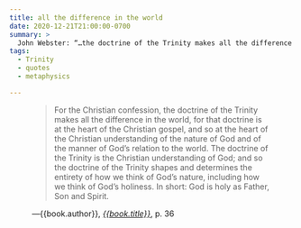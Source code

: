 ```yaml
---
title: all the difference in the world
date: 2020-12-21T21:00:00-0700
summary: >
  John Webster: “…the doctrine of the Trinity makes all the difference in the world, for that doctrine is at the heart of the Christian gospel, and so at the heart of the Christian understanding of the nature of God and of the manner of God’s relation to the world…”
tags:
  - Trinity
  - quotes
  - metaphysics

---
```


<figure class="quotation">

> For the Christian confession, the doctrine of the Trinity makes all the difference in the world, for that doctrine is at the heart of the Christian gospel, and so at the heart of the Christian understanding of the nature of God and of the manner of God’s relation to the world. The doctrine of the Trinity is the Christian understanding of God; and so the doctrine of the Trinity shapes and determines the entirety of how we think of God’s nature, including how we think of God’s holiness. In short: God is holy as Father, Son and Spirit.

<figcaption>—{{book.author}}, <a href="{{book.link}}"><cite>{{book.title}}</cite></a>, p. 36</figcaption>

</figure>
